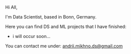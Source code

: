 Hi All,

I'm Data Scientist, based in Bonn, Germany.

Here you can find DS and ML projects that I have finished:

- i will occur soon...

You can contact me under: andrii.mikhno.ds@gmail.com

<!---
andriiMikhno/andriiMikhno is a ✨ special ✨ repository because its `README.md` (this file) appears on your GitHub profile.
You can click the Preview link to take a look at your changes.
--->
